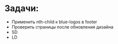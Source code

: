 Задачи:
=======
- Применить nth-child к blue-logos в footer
- Проверить страницы после обновления дизайна
- SD
- LD